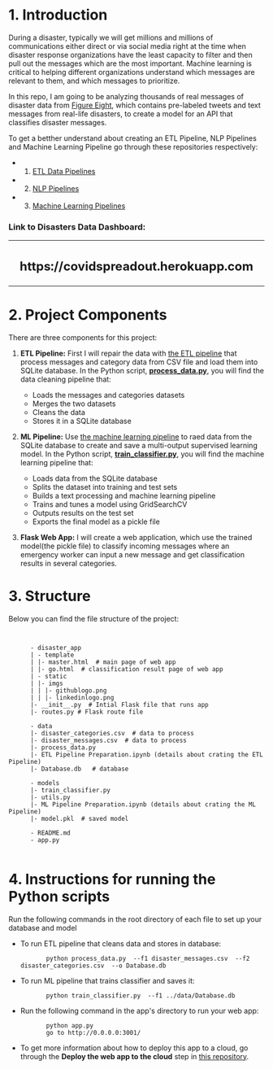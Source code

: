 # 1. Introduction

During a disaster, typically we will get millions and millions of communications either direct or via social media right at the time when disaster response organizations have the least capacity to filter and then pull out the messages which are the most important. Machine learning is critical to helping different organizations understand which messages are relevant to them, and which messages to prioritize.  


In this repo, I am going to be analyzing thousands of real messages of disaster data from [Figure Eight](https://appen.com/resources/datasets/), which contains pre-labeled tweets and text messages from real-life disasters, to create a model for an API that classifies disaster messages.

To get a betther understand about creating an ETL Pipeline, NLP Pipelines and  Machine Learning Pipeline go through these repositories respectively:
* 1. [ETL Data Pipelines](https://github.com/A2Amir/ETL-Data-Pipelines)
* 2. [NLP Pipelines](https://github.com/A2Amir/NLP-and-Pipelines)
* 3. [Machine Learning Pipelines](https://github.com/A2Amir/Machine-Learning-Pipelines)


### Link to Disasters Data Dashboard:



<table align="center">
	<tr>
		<td align="center" width="9999">
			<h2>https://covidspreadout.herokuapp.com</h2>
		</td>
	</tr>
</table>

# 2. Project Components

There are three components for this project: 

1. **ETL Pipeline:** First I will repair the data with [the ETL pipeline](https://github.com/A2Amir/Analyze-Disaster-Data/blob/master/data/ETL%20Pipeline%20Preparation.ipynb) that process messages and category data from CSV file and load them into SQLite database. In the Python script, **[process_data.py](https://github.com/A2Amir/Analyze-Disaster-Data/blob/master/data/process_data.py)**, you will find the data cleaning pipeline that:

    * Loads the messages and categories datasets
    * Merges the two datasets
    * Cleans the data
    * Stores it in a SQLite database

 
 2. **ML Pipeline:** Use [the machine learning pipeline](https://github.com/A2Amir/Analyze-Disaster-Data/blob/master/models/ML%20Pipeline%20Preparation.ipynb) to raed data from the SQLite database to create and save a multi-output supervised learning model. In the Python script, **[train_classifier.py](https://github.com/A2Amir/Analyze-Disaster-Data/blob/master/models/train_classifier.py)**, you will find the machine learning pipeline that:

    * Loads data from the SQLite database
    * Splits the dataset into training and test sets
    * Builds a text processing and machine learning pipeline
    * Trains and tunes a model using GridSearchCV
    * Outputs results on the test set
    * Exports the final model as a pickle file

3. **Flask Web App:** I will create a web application, which use the trained model(the pickle file) to classify incoming messages where an emergency worker can input a new message and get classification results in several categories.

# 3. Structure 
Below you can find the file structure of the project:
<pre><code class="lang-txt">

      - disaster_app
      | - template
      | |- master.html  # main page of web app
      | |- go.html  # classification result page of web app
      | - static
      | |- imgs
      | | |- githublogo.png 
      | | |- linkedinlogo.png 
      |- __init__.py  # Intial Flask file that runs app
      |- routes.py # Flask route file

      - data
      |- disaster_categories.csv  # data to process 
      |- disaster_messages.csv  # data to process
      |- process_data.py
      |- ETL Pipeline Preparation.ipynb (details about crating the ETL Pipeline)
      |- Database.db   # database 
      
      - models
      |- train_classifier.py
      |- utils.py 
      |- ML Pipeline Preparation.ipynb (details about crating the ML Pipeline)
      |- model.pkl  # saved model 
      
      - README.md
      - app.py 
      
</code></pre>

# 4. Instructions for running the Python scripts

Run the following commands in the root directory of each file to set up your database and model

  * To run ETL pipeline that cleans data and stores in database: 
  
               python process_data.py  --f1 disaster_messages.csv  --f2 disaster_categories.csv  --o Database.db
    
  * To run ML pipeline that trains classifier and saves it: 
  
               python train_classifier.py  --f1 ../data/Database.db
               
  * Run the following command in the app's directory to run your web app: 
  
               python app.py
               go to http://0.0.0.0:3001/
	  
  * To get more information about how to deploy this app to a cloud, go through the **Deploy the web app to the cloud** step in [this repository](https://github.com/A2Amir/COVID-19-Data-Dashboard).
         
         
